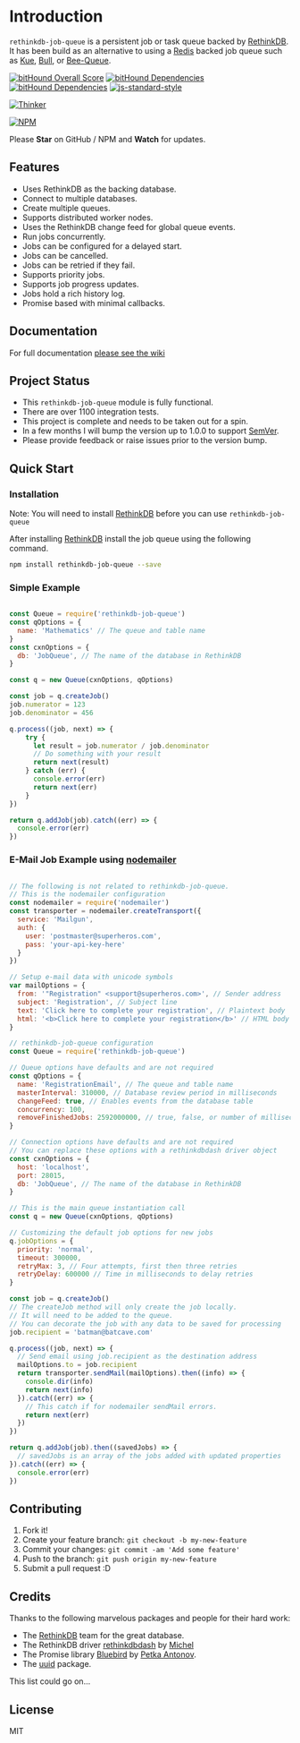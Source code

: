 # Introduction

`rethinkdb-job-queue` is a persistent job or task queue backed by [RethinkDB][rethinkdb-url].
It has been build as an alternative to using a [Redis][redis-url] backed job queue such as [Kue][kue-url], [Bull][bull-url], or [Bee-Queue][bee-queue-url].

[![bitHound Overall Score][bithound-overall-image]][bithound-overall-url]
[![bitHound Dependencies][bithound-dep-image]][bithound-dep-url]
[![bitHound Dependencies][bithound-code-image]][bithound-code-url]
[![js-standard-style][js-standard-image]][js-standard-url]

[![Thinker][thinker-image]][rjq-github-url]

[![NPM][nodei-npm-image]][nodei-npm-url]

Please __Star__ on GitHub / NPM and __Watch__ for updates.

## Features

*   Uses RethinkDB as the backing database.
*   Connect to multiple databases.
*   Create multiple queues.
*   Supports distributed worker nodes.
*   Uses the RethinkDB change feed for global queue events.
*   Run jobs concurrently.
*   Jobs can be configured for a delayed start.
*   Jobs can be cancelled.
*   Jobs can be retried if they fail.
*   Supports priority jobs.
*   Supports job progress updates.
*   Jobs hold a rich history log.
*   Promise based with minimal callbacks.

## Documentation

For full documentation [please see the wiki][rjq-wiki-url]

## Project Status

*   This `rethinkdb-job-queue` module is fully functional.
*   There are over 1100 integration tests.
*   This project is complete and needs to be taken out for a spin.
*   In a few months I will bump the version up to 1.0.0 to support [SemVer](http://semver.org/).
*   Please provide feedback or raise issues prior to the version bump.


## Quick Start

### Installation

Note: You will need to install [RethinkDB][rethinkdb-url] before you can use `rethinkdb-job-queue`

After installing [RethinkDB][rethinkdb-url] install the job queue using the following command.

```sh
npm install rethinkdb-job-queue --save
```

### Simple Example

```js

const Queue = require('rethinkdb-job-queue')
const qOptions = {
  name: 'Mathematics' // The queue and table name
}
const cxnOptions = {
  db: 'JobQueue', // The name of the database in RethinkDB
}

const q = new Queue(cxnOptions, qOptions)

const job = q.createJob()
job.numerator = 123
job.denominator = 456

q.process((job, next) => {
    try {
      let result = job.numerator / job.denominator
      // Do something with your result
      return next(result)
    } catch (err) {
      console.error(err)
      return next(err)
    }
})

return q.addJob(job).catch((err) => {
  console.error(err)
})

```

### E-Mail Job Example using [nodemailer][nodemailer-url]

```js

// The following is not related to rethinkdb-job-queue.
// This is the nodemailer configuration
const nodemailer = require('nodemailer')
const transporter = nodemailer.createTransport({
  service: 'Mailgun',
  auth: {
    user: 'postmaster@superheros.com',
    pass: 'your-api-key-here'
  }
})

// Setup e-mail data with unicode symbols
var mailOptions = {
  from: '"Registration" <support@superheros.com>', // Sender address
  subject: 'Registration', // Subject line
  text: 'Click here to complete your registration', // Plaintext body
  html: '<b>Click here to complete your registration</b>' // HTML body
}

// rethinkdb-job-queue configuration
const Queue = require('rethinkdb-job-queue')

// Queue options have defaults and are not required
const qOptions = {
  name: 'RegistrationEmail', // The queue and table name
  masterInterval: 310000, // Database review period in milliseconds
  changeFeed: true, // Enables events from the database table
  concurrency: 100,
  removeFinishedJobs: 2592000000, // true, false, or number of milliseconds
}

// Connection options have defaults and are not required
// You can replace these options with a rethinkdbdash driver object
const cxnOptions = {
  host: 'localhost',
  port: 28015,
  db: 'JobQueue', // The name of the database in RethinkDB
}

// This is the main queue instantiation call
const q = new Queue(cxnOptions, qOptions)

// Customizing the default job options for new jobs
q.jobOptions = {
  priority: 'normal',
  timeout: 300000,
  retryMax: 3, // Four attempts, first then three retries
  retryDelay: 600000 // Time in milliseconds to delay retries
}

const job = q.createJob()
// The createJob method will only create the job locally.
// It will need to be added to the queue.
// You can decorate the job with any data to be saved for processing
job.recipient = 'batman@batcave.com'

q.process((job, next) => {
  // Send email using job.recipient as the destination address
  mailOptions.to = job.recipient
  return transporter.sendMail(mailOptions).then((info) => {
    console.dir(info)
    return next(info)
  }).catch((err) => {
    // This catch if for nodemailer sendMail errors.
    return next(err)
  })
})

return q.addJob(job).then((savedJobs) => {
  // savedJobs is an array of the jobs added with updated properties
}).catch((err) => {
  console.error(err)
})

```

## Contributing

1.  Fork it!
2.  Create your feature branch: `git checkout -b my-new-feature`
3.  Commit your changes: `git commit -am 'Add some feature'`
4.  Push to the branch: `git push origin my-new-feature`
5.  Submit a pull request :D

## Credits

Thanks to the following marvelous packages and people for their hard work:

-   The [RethinkDB][rethinkdb-url] team for the great database.
-   The RethinkDB driver [rethinkdbdash][rethinkdbdash-url] by [Michel][neumino-url]
-   The Promise library [Bluebird][bluebird-url] by [Petka Antonov][petka-url].
-   The [uuid][uuid-url] package.

This list could go on...

## License

MIT

[redis-url]: http://redis.io/
[kue-url]: http://automattic.github.io/kue/
[bull-url]: https://github.com/OptimalBits/bull
[bee-queue-url]: https://github.com/LewisJEllis/bee-queue
[rethinkdb-url]: http://www.rethinkdb.com/
[rethinkdbdash-url]: https://github.com/neumino/rethinkdbdash
[neumino-url]: https://github.com/neumino
[rjq-github-url]: https://github.com/grantcarthew/node-rethinkdb-job-queue
[rjq-wiki-url]: https://github.com/grantcarthew/node-rethinkdb-job-queue/wiki
[thinker-image]: https://cdn.rawgit.com/grantcarthew/node-rethinkdb-job-queue/master/thinkerjoblist.png
[nodemailer-url]: https://www.npmjs.com/package/nodemailer
[bluebird-url]: https://github.com/petkaantonov/bluebird
[petka-url]: https://github.com/petkaantonov
[uuid-url]: https://www.npmjs.com/package/uuid
[bithound-overall-image]: https://www.bithound.io/github/grantcarthew/node-rethinkdb-job-queue/badges/score.svg
[bithound-overall-url]: https://www.bithound.io/github/grantcarthew/node-rethinkdb-job-queue
[bithound-dep-image]: https://www.bithound.io/github/grantcarthew/node-rethinkdb-job-queue/badges/dependencies.svg
[bithound-dep-url]: https://www.bithound.io/github/grantcarthew/node-rethinkdb-job-queue/master/dependencies/npm
[bithound-code-image]: https://www.bithound.io/github/grantcarthew/node-rethinkdb-job-queue/badges/code.svg
[bithound-code-url]: https://www.bithound.io/github/grantcarthew/node-rethinkdb-job-queue
[js-standard-image]: https://img.shields.io/badge/code%20style-standard-brightgreen.svg
[js-standard-url]: http://standardjs.com/
[nodei-npm-image]: https://nodei.co/npm/rethinkdb-job-queue.png?downloads=true&downloadRank=true&stars=true
[nodei-npm-url]: https://nodei.co/npm/rethinkdb-job-queue/
